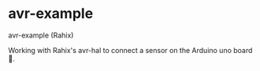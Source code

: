 # avr-example
avr-example (Rahix)

Working with Rahix's avr-hal to connect a sensor on the Arduino uno board 📡.
